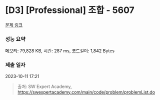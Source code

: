 # [D3] [Professional] 조합 - 5607 

[문제 링크](https://swexpertacademy.com/main/code/problem/problemDetail.do?contestProbId=AWXGKdbqczEDFAUo) 

### 성능 요약

메모리: 79,828 KB, 시간: 287 ms, 코드길이: 1,842 Bytes

### 제출 일자

2023-10-11 17:21



> 출처: SW Expert Academy, https://swexpertacademy.com/main/code/problem/problemList.do